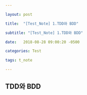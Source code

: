```yaml
---

layout: post

title:  "[Test_Note] 1.TDD와 BDD"

subtitle: "[Test_Note] 1.TDD와 BDD"

date:   2018-08-28 09:00:20 -0500

categories: Test

tags: t_note

---
```


## TDD와 BDD